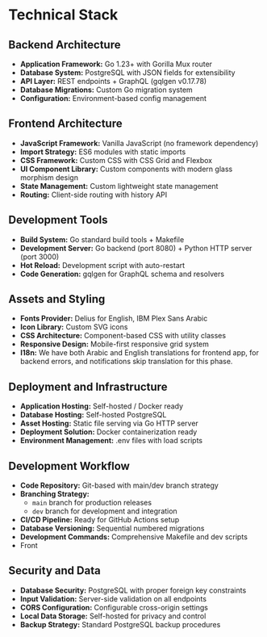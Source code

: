 # Technical Stack

## Backend Architecture

- **Application Framework:** Go 1.23+ with Gorilla Mux router
- **Database System:** PostgreSQL with JSON fields for extensibility
- **API Layer:** REST endpoints + GraphQL (gqlgen v0.17.78)
- **Database Migrations:** Custom Go migration system
- **Configuration:** Environment-based config management

## Frontend Architecture

- **JavaScript Framework:** Vanilla JavaScript (no framework dependency)
- **Import Strategy:** ES6 modules with static imports
- **CSS Framework:** Custom CSS with CSS Grid and Flexbox
- **UI Component Library:** Custom components with modern glass morphism design
- **State Management:** Custom lightweight state management
- **Routing:** Client-side routing with history API

## Development Tools

- **Build System:** Go standard build tools + Makefile
- **Development Server:** Go backend (port 8080) + Python HTTP server (port 3000)
- **Hot Reload:** Development script with auto-restart
- **Code Generation:** gqlgen for GraphQL schema and resolvers

## Assets and Styling

- **Fonts Provider:** Delius for English, IBM Plex Sans Arabic
- **Icon Library:** Custom SVG icons
- **CSS Architecture:** Component-based CSS with utility classes
- **Responsive Design:** Mobile-first responsive grid system
- **I18n:** We have both Arabic and English translations for frontend app, for backend errors, and notifications skip translation for this phase.


## Deployment and Infrastructure

- **Application Hosting:** Self-hosted / Docker ready
- **Database Hosting:** Self-hosted PostgreSQL
- **Asset Hosting:** Static file serving via Go HTTP server
- **Deployment Solution:** Docker containerization ready
- **Environment Management:** .env files with load scripts

## Development Workflow

- **Code Repository:** Git-based with main/dev branch strategy
- **Branching Strategy:** 
  - `main` branch for production releases
  - `dev` branch for development and integration
- **CI/CD Pipeline:** Ready for GitHub Actions setup
- **Database Versioning:** Sequential numbered migrations
- **Development Commands:** Comprehensive Makefile and dev scripts
- Front

## Security and Data

- **Database Security:** PostgreSQL with proper foreign key constraints
- **Input Validation:** Server-side validation on all endpoints
- **CORS Configuration:** Configurable cross-origin settings
- **Local Data Storage:** Self-hosted for privacy and control
- **Backup Strategy:** Standard PostgreSQL backup procedures